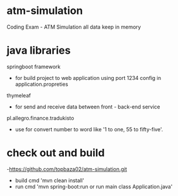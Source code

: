 # atm-simulation
Coding Exam - ATM Simulation
 all data keep in memory

# java libraries
springboot framework 
  - for build project to web application using port 1234 config in application.propreties
  
thymeleaf
  - for send and receive data between front - back-end service

pl.allegro.finance.tradukisto
  - use for convert number to word like '1 to one, 55 to fifty-five'.
  
# check out and build
 -https://github.com/topbaza02/atm-simulation.git
 - build cmd 'mvn clean install'
 - run cmd 'mvn spring-boot:run or run main class Application.java'
